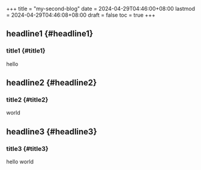 +++
title = "my-second-blog"
date = 2024-04-29T04:46:00+08:00
lastmod = 2024-04-29T04:46:08+08:00
draft = false
toc = true
+++

## headline1 {#headline1}


### title1 {#title1}

hello


## headline2 {#headline2}


### title2 {#title2}

world


## headline3 {#headline3}


### title3 {#title3}

hello world
